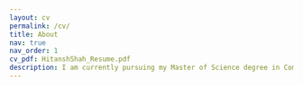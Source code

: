 ```yaml
---
layout: cv
permalink: /cv/
title: About
nav: true
nav_order: 1
cv_pdf: HitanshShah_Resume.pdf
description: I am currently pursuing my Master of Science degree in Computer Science from Arizona State University, with a keen interest in Computer Vision. After my undergrad, I began my journey as a Software Engineer. Through my experiences and projects, I try to challenge myself into exploring new fields and domains and staying up-to-date with the recent trends in technology. <br><br>This page shares a glimpse into my journey through the years. I strive to expand my knowledge base and explore more and more fields. For a detailed PDF version of my resume, click the button on the top-right corner.
---
```

